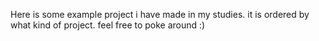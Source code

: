 Here is some example project i have made in my studies. it is ordered by what kind of project. feel free to poke around :)
